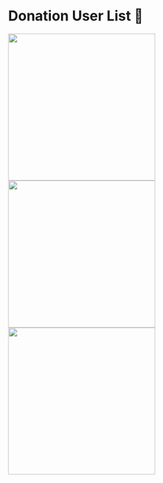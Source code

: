 # Donation User List 🍟

<img src="https://github.com/sandrocods/Zefoy-Automation/assets/59155826/4289d750-a08f-4727-a814-0d098098919f" data-canonical-src="https://github.com/sandrocods/Zefoy-Automation/assets/59155826/4289d750-a08f-4727-a814-0d098098919f" width="300" height="300" />
<img src="https://github.com/sandrocods/Zefoy-Automation/assets/59155826/727d300d-2ce9-494d-8943-5168442c66ff" width="300" height="300" />
<img src="https://github.com/sandrocods/Zefoy-Automation/assets/59155826/653f8628-dde0-480a-97d1-5a5cf4c0157e" width="300" height="300" />
